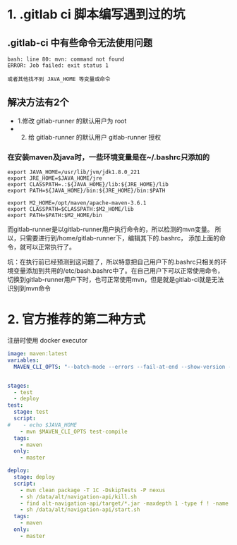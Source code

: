 # 1. .gitlab ci 脚本编写遇到过的坑 #

## .gitlab-ci 中有些命令无法使用问题 ##
```text
bash: line 80: mvn: command not found
ERROR: Job failed: exit status 1

或者其他找不到 JAVA_HOME 等变量或命令
```

## 解决方法有2个 ##

* 1.修改 gitlab-runner 的默认用户为 root
* 2. 给 gitlab-runner 的默认用户 gitlab-runner 授权

### 在安装maven及java时，一些环境变量是在~/.bashrc只添加的 ###
```text
export JAVA_HOME=/usr/lib/jvm/jdk1.8.0_221
export JRE_HOME=$JAVA_HOME/jre
export CLASSPATH=.:${JAVA_HOME}/lib:${JRE_HOME}/lib
export PATH=${JAVA_HOME}/bin:${JRE_HOME}/bin:$PATH

export M2_HOME=/opt/maven/apache-maven-3.6.1
export CLASSPATH=$CLASSPATH:$M2_HOME/lib
export PATH=$PATH:$M2_HOME/bin
```

而gitlab-runner是以gitlab-runner用户执行命令的，所以检测的mvn变量。
所以，只需要进行到/home/gitlab-runner下，编辑其下的.bashrc，
添加上面的命令，就可以正常执行了。

坑：在执行前已经预测到这问题了，所以特意把自己用户下的.bashrc只相关的环境变量添加到共用的/etc/bash.bashrc中了。在自己用户下可以正常使用命令，切换到gitlab-runner用户下时，也可正常使用mvn，但是就是gitlab-ci就是无法识别到mvn命令



# 2. 官方推荐的第二种方式 #

注册时使用 docker executor
```yaml
image: maven:latest
variables:
  MAVEN_CLI_OPTS: "--batch-mode --errors --fail-at-end --show-version -DinstallAtEnd=true -DdeployAtEnd=true"


stages:
  - test
  - deploy
test:
  stage: test
  script:
#    - echo $JAVA_HOME
    - mvn $MAVEN_CLI_OPTS test-compile
  tags:
    - maven
  only:
    - master

deploy:
  stage: deploy
  script:
    - mvn clean package -T 1C -DskipTests -P nexus
    - sh /data/alt/navigation-api/kill.sh
    - find alt-navigation-api/target/*.jar -maxdepth 1 -type f ! -name '*-sources.jar' -exec cp {} /data/alt/navigation-api \\;
    - sh /data/alt/navigation-api/start.sh
  tags:
    - maven
  only:
    - master

```
